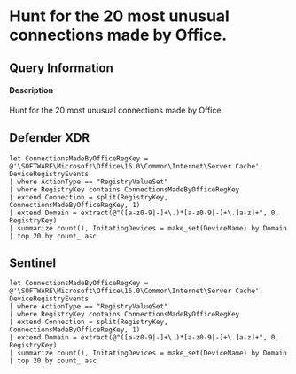 # Hunt for the 20 most unusual connections made by Office. 

## Query Information

#### Description
Hunt for the 20 most unusual connections made by Office. 

## Defender XDR
```KQL
let ConnectionsMadeByOfficeRegKey = @'\SOFTWARE\Microsoft\Office\16.0\Common\Internet\Server Cache';
DeviceRegistryEvents
| where ActionType == "RegistryValueSet"
| where RegistryKey contains ConnectionsMadeByOfficeRegKey
| extend Connection = split(RegistryKey, ConnectionsMadeByOfficeRegKey, 1)
| extend Domain = extract(@"([a-z0-9|-]+\.)*[a-z0-9|-]+\.[a-z]+", 0, RegistryKey)
| summarize count(), InitatingDevices = make_set(DeviceName) by Domain
| top 20 by count_ asc
```

## Sentinel
```KQL
let ConnectionsMadeByOfficeRegKey = @'\SOFTWARE\Microsoft\Office\16.0\Common\Internet\Server Cache';
DeviceRegistryEvents
| where ActionType == "RegistryValueSet"
| where RegistryKey contains ConnectionsMadeByOfficeRegKey
| extend Connection = split(RegistryKey, ConnectionsMadeByOfficeRegKey, 1)
| extend Domain = extract(@"([a-z0-9|-]+\.)*[a-z0-9|-]+\.[a-z]+", 0, RegistryKey)
| summarize count(), InitatingDevices = make_set(DeviceName) by Domain
| top 20 by count_ asc
```